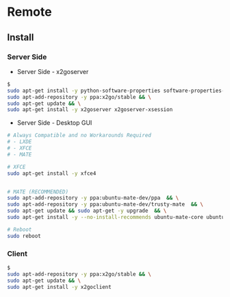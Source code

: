 # Remote


## Install

### **Server Side**

- Server Side - x2goserver

```bash
$
sudo apt-get install -y python-software-properties software-properties-common && \
sudo apt-add-repository -y ppa:x2go/stable && \
sudo apt-get update && \
sudo apt-get install -y x2goserver x2goserver-xsession
```

- Server Side - Desktop GUI

```bash
# Always Compatible and no Workarounds Required
# - LXDE
# - XFCE
# - MATE

# XFCE
sudo apt-get install -y xfce4


# MATE (RECOMMENDED)
sudo apt-add-repository -y ppa:ubuntu-mate-dev/ppa  && \
sudo apt-add-repository -y ppa:ubuntu-mate-dev/trusty-mate  && \
sudo apt-get update && sudo apt-get -y upgrade  && \
sudo apt-get install -y --no-install-recommends ubuntu-mate-core ubuntu-mate-desktop

# Reboot
sudo reboot
```

### Client

```bash
$
sudo apt-add-repository -y ppa:x2go/stable && \
sudo apt-get update && \
sudo apt-get install -y x2goclient
```
